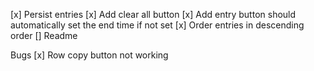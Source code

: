 [x] Persist entries
[x] Add clear all button
[x] Add entry button should automatically set the end time if not set
[x] Order entries in descending order
[] Readme

Bugs
[x] Row copy button not working